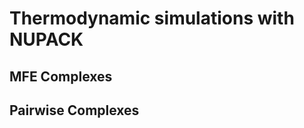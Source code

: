 Thermodynamic simulations with NUPACK
=====================================

MFE Complexes
-------------


Pairwise Complexes
------------------


